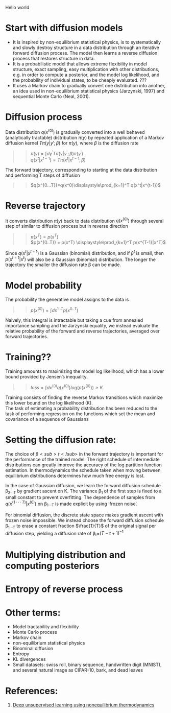 Hello world
# Start with diffusion models
- It is inspired by non-equilibrium statistical physics, is to systematically and slowly destroy structure in a data distribution through an iterative forward diffusion process. The model then learns a reverse diffusion process that restores structure in data.
- It is a probabilistic model that allows extreme flexibility in model structure, exact sampling, easy multiplication with other distributions, e.g. in order to compute a posterior, and the model log likelihood, and the probability of individual states, to be cheaply evaluated. ???
- It uses a Markov chain to gradually convert one distribution into another, an idea used in non-equilibrium statistical physics (Jarzynski, 1997) and sequential Monte Carlo (Neal, 2001).
# Diffusion process
Data distribution $q(x^{(0)})$ is gradually converted into a well behaved (analytically tractable) distribution $π(y)$ by repeated application of a Markov diffusion kernel $Tπ(y|y′; β)$ for $π(y)$, where $β$ is the diffusion rate
>> $π(y) = \int dy^{'} Tπ(y|y^{'}; β) π(y^{'})$  
>> $q(x^t|x^{t-1}) = Tπ(x^t|x^{t-1}; β)$

The forward trajectory, corresponding to starting at the data distribution and performing T steps of diffusion  

>> $q(x^{0...T})=q(x^0)\displaystyle\prod_{k=1}^T q(x^t|x^{t-1})$
# Reverse trajectory
It converts distribution $π(y)$ back to data distribution $q(x^{(0)})$ through several step of similar to diffusion process but in reverse direction
>> $π(x^T) = p(x^T)$  
>> $p(x^{0..T}) = p(x^T) \displaystyle\prod_{k=1}^T p(x^{T-1}|x^T)$

Since $q(x^t | x^{t−1})$ is a Gaussian (binomial) distribution, and if $β^t$ is small, then $p(x^{t−1} |x^t)$ will also be a Gaussian (binomial) distribution. The longer the trajectory the smaller the diffusion rate β can be made.
# Model probability
The probability the generative model assigns to the data is
>> $p(x^{(0)}) = \int dx^{1..T} p(x^{0..T})$

Naively, this integral is intractable but taking a cue from annealed importance sampling and the Jarzynski equality, we instead evaluate the relative probability of the forward and reverse trajectories, averaged over forward trajectories.

# Training??
Training amounts to maximizing the model log likelihood, which has a lower bound provided by Jensen’s inequality.  
>> $loss = \int dx^{(0)} q(x^{(0)}) log(p(x^{(0)})) \geq K$  

Training consists of finding the reverse Markov transitions which maximize this lower bound on the log likelihood (K).  
The task of estimating a probability distribution has been reduced to the task of performing regression on the functions which set the mean and covariance of a sequence of Gaussians

# Setting the diffusion rate:
The choice of $β<sub>t</sub>$ in the forward trajectory is important for the performance of the trained model. The right schedule of intermediate distributions can greatly improve the accuracy of the log partition function estimation. In thermodynamics the schedule taken when moving between equilibrium distributions determines how much free energy is lost.  

In the case of Gaussian diffusion, we learn the forward diffusion schedule β<sub>2···T</sub> by gradient ascent on K. The variance β<sub>1</sub> of the first step is fixed to a small constant to prevent overfitting. The dependence of samples from $q(x^{(1···T)} |x^{(0)})$ on β<sub>1···T</sub> is made explicit by using ‘frozen noise’.  

For binomial diffusion, the discrete state space makes gradient ascent with frozen noise impossible. We instead choose the forward diffusion schedule β<sub>1···T</sub> to erase a constant fraction $\frac{1}{T}$ of the original signal per diffusion step, yielding a diffusion rate of β<sub>t</sub>=$(T−t+1)^{-1}$ 
# Multiplying distribution and computing posteriors
# Entropy of reverse process

# Other terms:
- Model tractability and flexibility
- Monte Carlo process
- Markov chain
- non-equilibrium statistical physics
- Binominal diffusion
- Entropy
- KL divergences
- Small datasets: swiss roll, binary sequence, handwritten digit (MNIST), and several natural image as CIFAR-10, bark, and dead leaves
# References:
1. [Deep unsupervised learning using nonequilibrium thermodynamics](https://arxiv.org/pdf/1503.03585.pdf)
